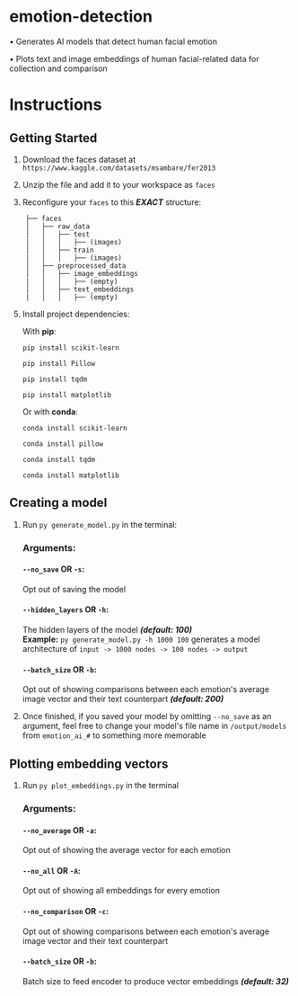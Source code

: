 
# emotion-detection

•	Generates AI models that detect human facial emotion

•	Plots text and image embeddings of human facial-related data for collection and comparison

  

# Instructions
## Getting Started

1. Download the faces dataset at `https://www.kaggle.com/datasets/msambare/fer2013`

  

2. Unzip the file and add it to your workspace as `faces`



3. Reconfigure your `faces` to this ***EXACT*** structure:
   
```
	├── faces
	│   ├── raw_data
	│   │   ├── test
	|   │   │   ├── (images)
	│   │   ├── train
	|   │   │   ├── (images)
	│   ├── preprocessed_data
	│   │   ├── image_embeddings
	|   │   │   ├── (empty)
	│   │   ├── text_embeddings
	|   │   │   ├── (empty)
 ```

5. Install project dependencies:

	With **pip**:
	
	```pip install scikit-learn```
	
	```pip install Pillow```
	
	```pip install tqdm```
	
	```pip install matplotlib```
	
	Or with **conda**:
	
	```conda install scikit-learn```
	
	```conda install pillow```
	
	```conda install tqdm```
	
	```conda install matplotlib```

## Creating a model

1. Run `py generate_model.py` in the terminal:

	### Arguments:
	#### `--no_save` **OR** `-s`:
	Opt out of saving the model
	
	#### `--hidden_layers` **OR** `-h`:
	The hidden layers of the model ***(default: 100)***\
	**Example:** `py generate_model.py -h 1000 100` generates a model architecture of `input -> 1000 nodes -> 100 nodes -> output`
	
	#### `--batch_size` **OR** `-b`:
	Opt out of showing comparisons between each emotion's average image vector and their text counterpart ***(default: 200)***


3. Once finished, if you saved your model by omitting `--no_save` as an argument, feel free to change your model's file name in `/output/models` from `emotion_ai_#` to something more memorable

## Plotting embedding vectors

1. Run `py plot_embeddings.py` in the terminal

	### Arguments:
	#### `--no_average` **OR** `-a`:
	Opt out of showing the average vector for each emotion
	
	#### `--no_all` **OR**  `-A`:
	Opt out of showing all embeddings for every emotion
	
	#### `--no_comparison` **OR** `-c`:
 	Opt out of showing comparisons between each emotion's average image vector and their text counterpart

	#### `--batch_size` **OR** `-b`:
 	Batch size to feed encoder to produce vector embeddings ***(default: 32)***

